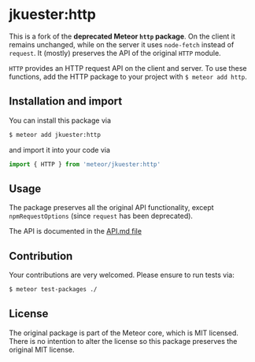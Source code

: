 # jkuester:http

This is a fork of the **deprecated Meteor `http` package**.
On the client it remains unchanged, while on the server it uses `node-fetch` 
instead of `request`. 
It (mostly) preserves the API of the original `HTTP` module.

`HTTP` provides an HTTP request API on the client and server.  To use
these functions, add the HTTP package to your project with `$ meteor add http`.

## Installation and import

You can install this package via

```bash
$ meteor add jkuester:http
```

and import it into your code via

```javascript
import { HTTP } from 'meteor/jkuester:http'
```

## Usage

The package preserves all the original API functionality, except 
`npmRequestOptions` (since `request` has been deprecated).

The API is documented in the [API.md file](./API.md)

## Contribution

Your contributions are very welcomed. Please ensure to run tests via:

```bash
$ meteor test-packages ./ 
```

## License

The original package is part of the Meteor core, which is MIT licensed. There
is no intention to alter the license so this package preserves the original
MIT license.
